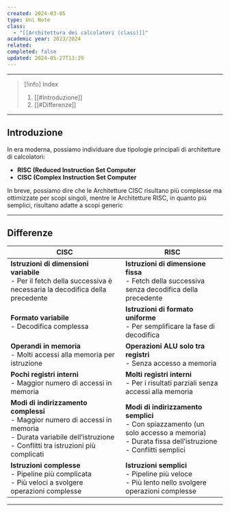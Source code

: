 ```yaml
---
created: 2024-03-05
type: Uni Note
class:
  - "[[Architettura dei calcolatori (class)]]"
academic year: 2023/2024
related: 
completed: false
updated: 2024-05-27T13:29
---
```

---

>[!info] Index
>1. [[#Introduzione]]
>2. [[#Differenze]]

---
## Introduzione
In era moderna, possiamo individuare due tipologie principali di architetture di calcolatori:
- **RISC (Reduced Instruction Set Computer**
- **CISC (Complex Instruction Set Computer**

In breve, possiamo dire che le Architetture CISC risultano più complesse ma ottimizzate per scopi singoli, mentre le Architetture RISC, in quanto più semplici, risultano adatte a scopi generic

---
## Differenze

| CISC                                                                                                                                                              | RISC                                                                                                                                            |
| ----------------------------------------------------------------------------------------------------------------------------------------------------------------- | ----------------------------------------------------------------------------------------------------------------------------------------------- |
| **Istruzioni di dimensioni variabile**<br>- Per il fetch della successiva è necessaria la decodifica della precedente                                             | **Istruzioni di dimensione fissa**<br>- Fetch della successiva senza decodifica della precedente                                                |
| **Formato variabile**<br>- Decodifica complessa                                                                                                                   | **Istruzioni di formato uniforme**<br>- Per semplificare la fase di decodifica                                                                  |
| **Operandi in memoria**<br>- Molti accessi alla memoria per istruzione                                                                                            | **Operazioni ALU solo tra registri**<br>- Senza accesso a memoria                                                                               |
| **Pochi registri interni**<br>- Maggior numero di accessi in memoria                                                                                              | **Molti registri interni**<br>- Per i risultati parziali senza accessi alla memoria                                                             |
| **Modi di indirizzamento complessi**<br>- Maggior numero di accessi in memoria<br>- Durata variabile dell’istruzione<br>- Conflitti tra istruzioni più complicati | **Modi di indirizzamento semplici**<br>- Con spiazzamento (un solo accesso a memoria)<br>- Durata fissa dell’istruzione<br>- Conflitti semplici |
| **Istruzioni complesse**<br>- Pipeline più complicata<br> - Più veloci a svolgere operazioni complesse                                                            | **Istruzioni semplici**<br>- Pipeline più veloce<br>- Più lento nello svolgere operazioni complesse                                             |

---
